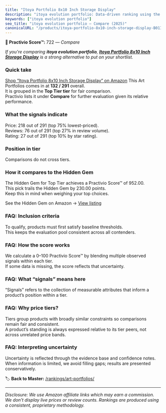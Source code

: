 ```yaml
---
title: "Itoya Portfolio 8x10 Inch Storage Display"
description: "itoya evolution portfolio: Data-driven ranking using the Practivio Score™. Positioned by quality, value, demand, findability, momentum."
keywords: ["itoya evolution portfolio"]
seo_title: "itoya evolution portfolio — Compare (2025)"
canonicalURL: "/products/itoya-portfolio-8x10-inch-storage-display-B01IFU4OM6/"
---
```


**🛒 Practivio Score™:** 722 — _Compare_


*If you're comparing **itoya evolution portfolio**, **[Itoya Portfolio 8x10 Inch Storage Display](https://www.amazon.com/dp/B01IFU4OM6?tag=practivio-20)** is a strong alternative to put on your shortlist.*
### Quick take
[Shop “Itoya Portfolio 8x10 Inch Storage Display” on Amazon](https://www.amazon.com/dp/B01IFU4OM6?tag=practivio-20)
This Art Portfolios comes in at **132 / 291** overall.  
It is grouped in the **Top Tier tier** for fair comparison.  
Practivio lists it under **Compare** for further evaluation given its relative performance.

### What the signals indicate
Price: 218 out of 291 (top 75% lowest-priced).  
Reviews: 76 out of 291 (top 27% in review volume).  
Rating: 27 out of 291 (top 10% by star rating).  

### Position in tier
Comparisons do not cross tiers.

### How it compares to the Hidden Gem
The Hidden Gem for Top Tier achieves a Practivio Score™ of 952.00.  
This pick trails the Hidden Gem by 230.00 points.  
Keep this in mind when weighing your top choices.  

See the Hidden Gem on Amazon → [View listing](https://www.amazon.com/dp/B08T1J4X85?tag=practivio-20)

### FAQ: Inclusion criteria
To qualify, products must first satisfy baseline thresholds.  
This keeps the evaluation pool consistent across all contenders.

### FAQ: How the score works
We calculate a 0–100 Practivio Score™ by blending multiple observed signals within each tier.  
If some data is missing, the score reflects that uncertainty.

### FAQ: What “signals” means here
“Signals” refers to the collection of measurable attributes that inform a product’s position within a tier.

### FAQ: Why price tiers?
Tiers group products with broadly similar constraints so comparisons remain fair and consistent.  
A product’s standing is always expressed relative to its tier peers, not across unrelated price bands.

### FAQ: Interpreting uncertainty
Uncertainty is reflected through the evidence base and confidence notes.  
When information is limited, we avoid filling gaps; results are presented conservatively.

<!-- Missing template for Compare/CompareWithinPriceClass -->


🏷️ **Back to Master:** [/rankings/art-portfolios/](/rankings/art-portfolios/)

---
_Disclosure: We use Amazon affiliate links which may earn a commission. We don’t display live prices or review counts. Rankings are produced using a consistent, proprietary methodology._
